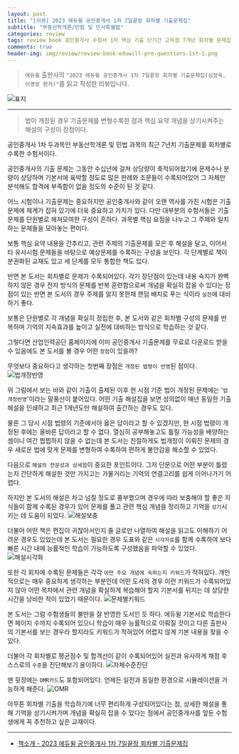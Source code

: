 ```yaml
---  
layout: post  
title: "[리뷰] 2023 에듀윌 공인중개사 1차 7일끝장 회차별 기출문제집"  
subtitle: "부동산학개론/민법 및 민사특별법"  
categories: review  
tags: review book 공인중개사 수험서 1차 핵심 기출 단기간 고득점 7개년 회차별 문제집 민법 학개론 상세풀이 법개정반영   
comments: true  
header-img: img/review/review-book-eduwill-pre-questions-1st-1.png
---  
```

  
> `에듀윌` 출판사의 `"2023 에듀윌 공인중개사 1차 7일끝장 회차별 기출문제집(심정욱, 이영방 편저)"`를 읽고 작성한 리뷰입니다.  

![표지](https://theorydb.github.io/assets/img/review/review-book-eduwill-pre-questions-1st-1.png)  

---

> 법이 개정된 경우 기출문제를 변형수록한 점과 핵심 요약 개념을 상기시켜주는 해설의 구성이 장점이다.

공인중개사 1차 두과목인 부동산학개론 및 민법 과목의 최근 7년치 기출문제를 회차별로 수록한 수험서이다.

공인중개사의 기출 문제는 그동안 수십년에 걸쳐 상당량이 축적되어왔기에 문제수나 분량이 상당하며 기본서에 육박할 정도로 많은 판례와 조문들이 수록되어있어 그 자체만 분석해도 합격에 부족함이 없을 정도의 수준이 된 것 같다. 

어느 시험이나 기출문제는 중요하지만 공인중개사와 같이 오랜 역사를 가진 시험은 기출문제에 체계가 잡혀 있기에 더욱 중요하고 가치가 있다. 다만 대부분의 수험서들은 기출문제를 단원별로 헤쳐모여한 구성이 흔하다. 과목별 핵심 요점을 나누고 그 주제와 일치하는 문제들을 모아놓는 편이다. 

보통 핵심 요약 내용을 간추리고, 관련 주제의 기출문제를 모은 후 해설을 달고, 이어서 타 유사시험 문제들을 바탕으로 예상문제를 수록하는 구성을 보인다. 각 단계별로 책이 분권화된 교재도 있고 세 단계를 모두 통합한 책도 있다. 

반면 본 도서는 회차별로 문제가 수록되어있다. 각기 장단점이 있는데 내용 숙지가 완벽하지 않은 경우 전자 방식의 문제를 반복 훈련함으로써 개념을 확실히 잡을 수 있다는 장점이 있는 반면 본 도서의 경우 주제를 알지 못한채 랜덤 배치로 푸는 식이라 `실전`에 대비하기 좋다.

보통은 단원별로 각 개념을 확실히 정립한 후, 본 도서와 같은 회차별 구성의 문제를 반복하며 기억의 지속효과를 높이고 실전에 대비하는 방식으로 학습하는 것 같다. 

그렇다면 산업인력공단 홈페이지에 이미 공인중개사 기출문제를 무료로 다운로드 받을 수 있음에도 본 도서를 볼 경우 어떤 `장점`이 있을까?

무엇보다 중요하다고 생각하는 첫번째 장점은 `개정된 법령이 반영`된 점이다. 
![법개정반영](https://theorydb.github.io/assets/img/review/review-book-eduwill-pre-questions-1st-7.png)  

위 그림에서 보는 바와 같이 기출이 출제된 이후 현 시점 기준 법이 개정된 문제에는 '`법개정반영`'이라는 말풍선이 붙어있다. 어떤 기출 해설집을 보면 성의없이 매년 동일한 기출 해설을 인쇄하고 최근 1개년도만 해설하여 출간하는 경우도 있다. 

물론 그 당시 시점 법령의 기준에서야 옳은 답이라고 할 수 있겠지만, 현 시점 법령이 개정된 후에는 올바른 답이라고 할 수 없다. 열심히 공부해놓고도 틀릴 가능성을 배양하는 셈이니 여간 찝찝하지 않을 수 없는데 본 도서는 친절하게도 법개정이 이뤄진 문제의 경우 새로운 법에 맞게 문제를 변형하여 수록하여 편하게 불안감을 해소할 수 있었다. 

다음으로 `해설의 전문성과 상세함`이 중요한 포인트이다. 그저 단문으로 어떤 부분이 틀렸는지 간단하게 해설한 것만 가지고는 가물거리는 기억의 연결고리를 쉽게 이어나가기 어렵다.

하지만 본 도서의 해설은 차고 넘칠 정도로 풍부했으며 경우에 따라 보충해야 할 좋은 지식들이 함께 수록된 경우가 있어 문제를 풀고 관련 핵심 개념을 정리하고 기억을 `상기`시키는 데 도움이 되었다. 
![해설보충](https://theorydb.github.io/assets/img/review/review-book-eduwill-pre-questions-1st-2.png)  

더불어 어떤 책은 편집이 귀찮아서인지 줄 글로만 나열하여 해설을 읽고도 이해하기 어려운 경우도 있었는데 본 도서는 필요한 경우 도표와 같은 `시각자료`를 함께 수록하여 보다 빠른 시간 내에 능률적인 학습이 가능하도록 구성했음을 파악할 수 있었다.
![해설시각화](https://theorydb.github.io/assets/img/review/review-book-eduwill-pre-questions-1st-3.png)  

또한 각 회차에 수록된 문제들은 각각 `어떤 주요 개념에 속하는지 키워드`가 적혀있다. 개인적으로는 매우 중요하게 생각하는 부분인데 어떤 도서의 경우 이런 키워드가 수록되어있지 않아 어떤 목차에서 관련 개념을 확실하게 복습해야 할지 기본서를 뒤지는 데 상당한 시간을 낭비한 적이 있었기 때문이다.
![문제별키워드](https://theorydb.github.io/assets/img/review/review-book-eduwill-pre-questions-1st-4.png)  

본 도서는 그럼 수험생들의 불만을 잘 반영한 도서인 듯 하다. 에듀윌 기본서로 학습한다면 페이지 수까지 수록되어 있으니 학습이 매우 능률적으로 이뤄질 것이고 다른 출판사의 기본서를 보는 경우라 할지라도 키워드가 적혀있어 어렵지 않게 기본 내용을 찾을 수 있다. 

더불어 각 회차별로 평균점수 및 합격선이 같이 수록되어있어 실전과 유사하게 채점 후 스스로의 `수준`을 진단해보기 용이하다.
![자체수준진단](https://theorydb.github.io/assets/img/review/review-book-eduwill-pre-questions-1st-5.png)  

맨 뒷장에는 `OMR카드`도 포함되어있다. 언제든 실전과 동일한 환경으로 시뮬레이션을 가능하게 해준다.
![OMR](https://theorydb.github.io/assets/img/review/review-book-eduwill-pre-questions-1st-6.png)  

아무튼 회차별 기출을 학습하기에 너무 편리하게 구성되어있다는 점, 상세한 해설을 통해 기억을 상기시켜가며 개념을 확실히 잡을 수 있다는 점에서 공인중개사를 앞둔 수험생에게 꼭 추천하고 싶은 교재이다.

---

* [책소개 - 2023 에듀윌 공인중개사 1차 7일끝장 회차별 기출문제집](https://www.yes24.com/Product/Goods/119486815)
